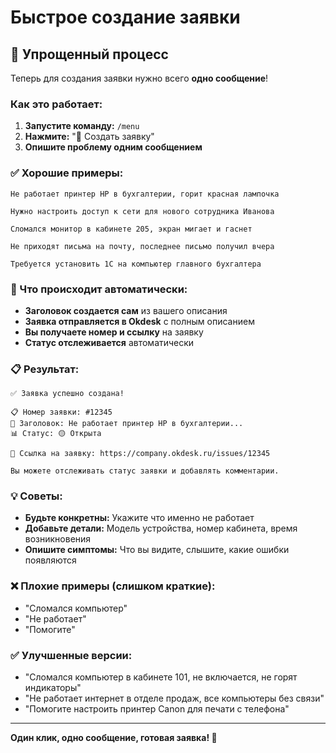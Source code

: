 # Быстрое создание заявки

## 🚀 Упрощенный процесс

Теперь для создания заявки нужно всего **одно сообщение**!

### Как это работает:

1. **Запустите команду:** `/menu`
2. **Нажмите:** "📝 Создать заявку"
3. **Опишите проблему одним сообщением**

### ✅ Хорошие примеры:

```
Не работает принтер HP в бухгалтерии, горит красная лампочка
```

```
Нужно настроить доступ к сети для нового сотрудника Иванова
```

```
Сломался монитор в кабинете 205, экран мигает и гаснет
```

```
Не приходят письма на почту, последнее письмо получил вчера
```

```
Требуется установить 1С на компьютер главного бухгалтера
```

### 🎯 Что происходит автоматически:

- **Заголовок создается сам** из вашего описания
- **Заявка отправляется в Okdesk** с полным описанием
- **Вы получаете номер и ссылку** на заявку
- **Статус отслеживается** автоматически

### 📋 Результат:

```
✅ Заявка успешно создана!

📋 Номер заявки: #12345
📝 Заголовок: Не работает принтер HP в бухгалтерии...
📊 Статус: 🟡 Открыта

🔗 Ссылка на заявку: https://company.okdesk.ru/issues/12345

Вы можете отслеживать статус заявки и добавлять комментарии.
```

### 💡 Советы:

- **Будьте конкретны:** Укажите что именно не работает
- **Добавьте детали:** Модель устройства, номер кабинета, время возникновения
- **Опишите симптомы:** Что вы видите, слышите, какие ошибки появляются

### ❌ Плохие примеры (слишком краткие):

- "Сломался компьютер" 
- "Не работает"
- "Помогите"

### ✅ Улучшенные версии:

- "Сломался компьютер в кабинете 101, не включается, не горят индикаторы"
- "Не работает интернет в отделе продаж, все компьютеры без связи"
- "Помогите настроить принтер Canon для печати с телефона"

---

**Один клик, одно сообщение, готовая заявка! 🎉**
